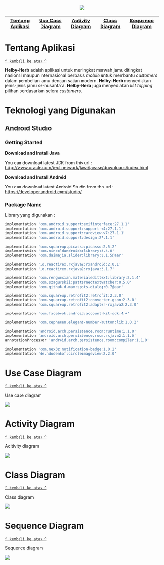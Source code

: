 <h1 align="center"><img src="documentation/logo.png"></h1>

[Tentang Aplikasi](#tentang-aplikasi) | [Use Case Diagram](#use-case-diagram) | [Activity Diagram](#activity-diagram) | [Class Diagram](#class-diagram) | [Sequence Diagram](#sequence-diagram)
:---:|:---:|:---:|:---:|:---:



# Tentang Aplikasi
[`^ kembali ke atas ^`](#)

**Helby-Herb** adalah aplikasi untuk meningkat marwah jamu ditingkat nasional maupun internasional berbasis *mobile* untuk membantu *customers* dalam pembelian jamu dengan sajian modern. **Helby-Herb** menyediakan jenis-jenis jamu se-nusantara. **Helby-Herb** juga menyediakan *list* *topping* pilihan berdasarkan selera *customers*.


# Teknologi yang Digunakan
## Android Studio
### Getting Started

**Download and Install Java**

You can download latest JDK from this url : http://www.oracle.com/technetwork/java/javase/downloads/index.html

**Download and Install Android**

You can download latest Android Studio from this url : https://developer.android.com/studio/

### Package Name
Library yang digunakan :

```groovy
implementation 'com.android.support:exifinterface:27.1.1'
implementation 'com.android.support:support-v4:27.1.1'
implementation 'com.android.support:cardview-v7:27.1.1'
implementation 'com.android.support:design:27.1.1'

implementation 'com.squareup.picasso:picasso:2.5.2'
implementation 'com.nineoldandroids:library:2.4.0'
implementation 'com.daimajia.slider:library:1.1.5@aar'

implementation 'io.reactivex.rxjava2:rxandroid:2.0.1'
implementation 'io.reactivex.rxjava2:rxjava:2.1.7'

implementation 'com.rengwuxian.materialedittext:library:2.1.4'
implementation 'com.szagurskii:patternedtextwatcher:0.5.0'
implementation 'com.github.d-max:spots-dialog:0.7@aar'

implementation 'com.squareup.retrofit2:retrofit:2.3.0'
implementation 'com.squareup.retrofit2:converter-gson:2.3.0'
implementation 'com.squareup.retrofit2:adapter-rxjava2:2.3.0'

implementation 'com.facebook.android:account-kit-sdk:4.+'

implementation 'com.cepheuen.elegant-number-button:lib:1.0.2'

implementation 'android.arch.persistence.room:runtime:1.1.0'
implementation 'android.arch.persistence.room:rxjava2:1.1.0'
annotationProcessor 'android.arch.persistence.room:compiler:1.1.0'

implementation 'com.nex3z:notification-badge:1.0.2'
implementation 'de.hdodenhof:circleimageview:2.2.0'
```

# Use Case Diagram
[`^ kembali ke atas ^`](#)

Use case diagram

<img src="documentation/Use_Case_Diagram.jpg">


# Activity Diagram
[`^ kembali ke atas ^`](#)

Acitivity diagram

<img src="documentation/Activity_Diagram.png">

# Class Diagram
[`^ kembali ke atas ^`](#)

Class diagram

<img src="documentation/Class_Diagram.png">

# Sequence Diagram
[`^ kembali ke atas ^`](#)

Sequence diagram

<img src="documentation/Sequence_Diagram.png">